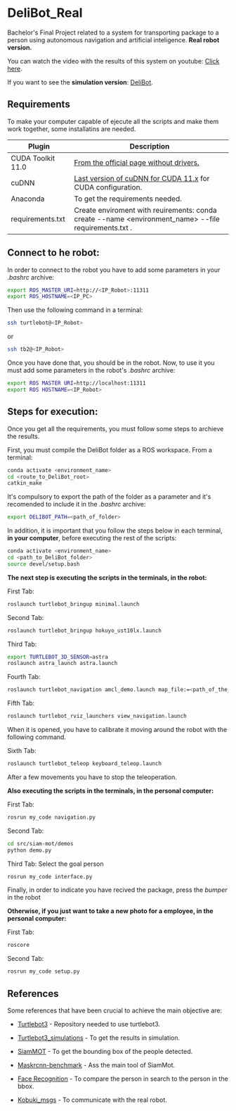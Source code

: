 # DeliBot_Real
Bachelor's Final Project related to a system for transporting package to a person using autonomous navigation and artificial inteligence. __Real robot version.__

You can watch the video with the results of this system on youtube: [Click here].

If you want to see the __simulation version__: [DeliBot].

## Requirements

To make your computer capable of ejecute all the scripts and make them work together, some installatins are needed.

| Plugin | Description |
| ------ | ------ |
| CUDA Toolkit 11.0 | [From the official page without drivers.][CUDA] |
| cuDNN | [Last version of cuDNN for CUDA 11.x][cuDNN] for CUDA configuration. |
| Anaconda | To get the requirements needed. |
| requirements.txt | Create enviroment with reuirements:  conda create --name <environment_name> --file requirements.txt . |

## Connect to he robot:

In order to connect to the robot you have to add some parameters in your _.bashrc_ archive:
```sh
export ROS_MASTER_URI=http://<IP_Robot>:11311
export ROS_HOSTNAME=<IP_PC>
```

Then use the following command in a terminal:
```sh
ssh turtlebot@<IP_Robot>
```
or
```sh
ssh tb2@<IP_Robot>
```

Once you have done that, you should be in the robot. Now, to use it you must add some parameters in the robot's _.bashrc_ archive:

```sh
export ROS MASTER URI=http://localhost:11311
export ROS HOSTNAME=<IP_Robot>
```

## Steps for execution:

Once you get all the requirements, you must follow some steps to archieve the results.

First, you must compile the DeliBot folder as a ROS workspace. From a terminal:
```sh
conda activate <environment_name>
cd <route_to_DeliBot_root>
catkin_make
```

It's compulsory to export the path of the folder as a parameter and it's recomended to include it in the _.bashrc_ archive:
```sh
export DELIBOT_PATH=<path_of_folder>
```

In addition, it is important that you follow the steps below in each terminal, __in your computer__, before executing the rest of the scripts:
```sh
conda activate <environment_name>
cd <path_to_DeliBot_folder>
source devel/setup.bash
```

__The next step is executing the scripts in the terminals, in the robot:__


First Tab:
```sh
roslaunch turtlebot_bringup minimal.launch
```
Second Tab:

```sh
roslaunch turtlebot_bringup hokuyo_ust10lx.launch
```
Third Tab:
```sh
export TURTLEBOT_3D_SENSOR=astra
roslaunch astra_launch astra.launch 
```

Fourth Tab:
```sh
roslaunch turtlebot_navigation amcl_demo.launch map_file:=<path_of_the_map>
```
Fifth Tab:

```sh
roslaunch turtlebot_rviz_launchers view_navigation.launch
```
When it is opened, you have to calibrate it moving around the robot with the following command.

Sixth Tab:
```sh
roslaunch turtlebot_teleop keyboard_teleop.launch
```
After a few movements you have to stop the teleoperation.

__Also executing the scripts in the terminals, in the personal computer:__

First Tab:

```sh
rosrun my_code navigation.py
```

Second Tab:

```sh
cd src/siam-mot/demos
python demo.py
```

Third Tab: Select the goal person

```sh
rosrun my_code interface.py
```
Finally, in order to indicate you have recived the package, press the _bumper_ in the robot


__Otherwise, if you just want to take a new photo for a employee, in the personal computer:__

First Tab:
```sh
roscore
```

Second Tab:
```sh
rosrun my_code setup.py
```

## References

Some references that have been crucial to achieve the main objective are:

- [Turtlebot3] - Repository needed to use turtlebot3.
- [Turtlebot3_simulations] - To get the results in simulation.
- [SiamMOT] - To get the bounding box of the people detected.
- [Maskrcnn-benchmark] - Ass the main tool of SiamMot.
- [Face Recognition] - To compare the person in search to the person in the bbox.
- [Kobuki_msgs] - To communicate with the real robot.

   [CUDA]: <https://developer.nvidia.com/cuda-11.0-download-archive?target_os=Linux&target_arch=x86_64&target_distro=Ubuntu&target_version=2004&target_type=runfilelocal>
   [cuDNN]: <https://developer.nvidia.com/rdp/cudnn-archive>
   [Turtlebot3]: <https://github.com/ROBOTIS-GIT/turtlebot3/tree/noetic-devel>
   [Turtlebot3_simulations]: <https://github.com/ROBOTIS-GIT/turtlebot3_simulations/tree/noetic-devel>
   [SiamMOT]: <https://github.com/amazon-science/siam-mot>
   [Maskrcnn-benchmark]: <https://github.com/facebookresearch/maskrcnn-benchmark>
   [Face Recognition]: <https://github.com/ageitgey/face_recognition>
   [Kobuki_msgs]: <https://github.com/yujinrobot/kobuki_msgs>
   [Click here]: <https://www.youtube.com/watch?v=y5hq0JLwr2g>
   [DeliBot]: <https://github.com/zuleikarg/DeliBot>
